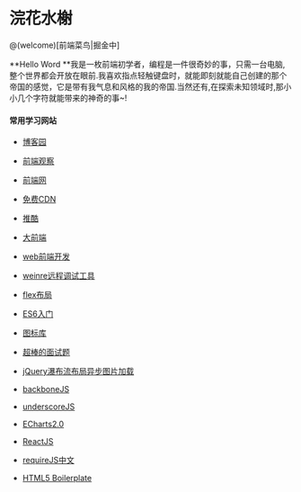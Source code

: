 # 浣花水榭

@(welcome)[前端菜鸟|掘金中]

**Hello Word **我是一枚前端初学者，编程是一件很奇妙的事，只需一台电脑,整个世界都会开放在眼前.我喜欢指点轻触键盘时，就能即刻就能自己创建的那个帝国的感觉，它是带有我气息和风格的我的帝国.当然还有,在探索未知领域时,那小小几个字符就能带来的神奇的事~!




#### 常用学习网站
- [博客园](http://www.cnblogs.com/)
- [前端观察](https://www.qianduan.net/)
- [前端网](http://www.w3cfuns.com/)
- [免费CDN](http://www.cdnjs.net/)
-  [推酷](http://www.tuicool.com/)
-  [大前端](http://www.daqianduan.com/)
-  [web前端开发](http://www.css88.com/)


-  [weinre远程调试工具](http://www.tuicool.com/articles/mAzmq2)

-  [flex布局](http://www.ruanyifeng.com/blog/2015/07/flex-grammar.html?utm_source=tuicool)
-  [ES6入门](http://es6.ruanyifeng.com/)

-  [图标库](http://www.iconfont.cn/collections/)
-  [超棒的面试题](http://blog.csdn.net/kongjiea/article/details/46341575)
-  [jQuery瀑布流布局异步图片加载](http://www.htmleaf.com/Demo/2014100223.html)


-  [backboneJS](http://www.css88.com/doc/backbone/)
-  [underscoreJS](http://www.css88.com/doc/underscore/)
-  [ECharts2.0](http://echarts.baidu.com/echarts2/index.html)
-  [ReactJS](http://reactjs.cn/react/docs/getting-started.html)
-  [requireJS中文](http://www.requirejs.cn/)
- [HTML5 Boilerplate](http://www.bootcss.com/p/html5boilerplate/)


